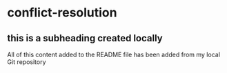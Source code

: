 # conflict-resolution

## this is a subheading created locally

All of this content added to the README file has been added from my local Git repository

